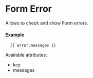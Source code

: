 # Form Error

Allows to check and show Form errors.

#### Example

~~~ liquid
  {{ error.messages }}
~~~

Available attributes:

* key
* messages
